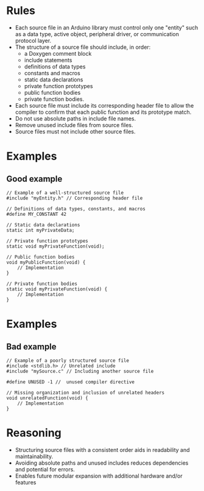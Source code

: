 # Rules
- Each source file in an Arduino library must control only one "entity" such as a data type, active object, peripheral driver, or communication protocol layer.
- The structure of a source file should include, in order:
  - a Doxygen comment block
  - include statements
  - definitions of data types
  - constants and macros
  - static data declarations
  - private function prototypes
  - public function bodies
  - private function bodies.
- Each source file must include its corresponding header file to allow the compiler to confirm that each public function and its prototype match.
- Do not use absolute paths in include file names.
- Remove unused include files from source files.
- Source files must not include other source files.

# Examples
## Good example
```
// Example of a well-structured source file
#include "myEntity.h" // Corresponding header file

// Definitions of data types, constants, and macros
#define MY_CONSTANT 42

// Static data declarations
static int myPrivateData;

// Private function prototypes
static void myPrivateFunction(void);

// Public function bodies
void myPublicFunction(void) {
    // Implementation
}

// Private function bodies
static void myPrivateFunction(void) {
    // Implementation
}
```

# Examples
## Bad example
```
// Example of a poorly structured source file
#include <stdlib.h> // Unrelated include
#include "mySource.c" // Including another source file

#define UNUSED -1 //  unused compiler directive

// Missing organization and inclusion of unrelated headers
void unrelatedFunction(void) {
    // Implementation
}
```

# Reasoning
- Structuring source files with a consistent order aids in readability and maintainability.
- Avoiding absolute paths and unused includes reduces dependencies and potential for errors.
- Enables future modular expansion with additional hardware and/or features